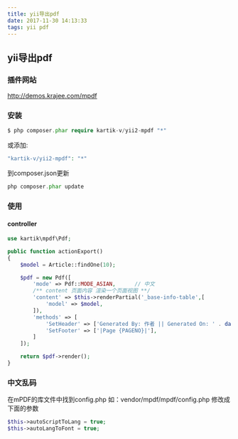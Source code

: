 ```yaml
---
title: yii导出pdf
date: 2017-11-30 14:13:33
tags: yii pdf 
---
```


## yii导出pdf

### 插件网站
http://demos.krajee.com/mpdf

### 安装 
``` php
$ php composer.phar require kartik-v/yii2-mpdf "*"
```
或添加:
``` php
"kartik-v/yii2-mpdf": "*"
```
到composer.json更新
``` php
php composer.phar update
```

### 使用
#### controller
``` php
use kartik\mpdf\Pdf;

public function actionExport()
{
    $model = Article::findOne(10);

    $pdf = new Pdf([
        'mode' => Pdf::MODE_ASIAN,      // 中文
        /** content 页面内容 渲染一个页面视图 **/
        'content' => $this->renderPartial('_base-info-table',[
            'model' => $model,
        ]),
        'methods' => [
            'SetHeader' => ['Generated By: 作者 || Generated On: ' . date("r")],
            'SetFooter' => ['|Page {PAGENO}|'],
        ]
    ]);

    return $pdf->render();
}
```

### 中文乱码
在mPDF的库文件中找到config.php
如：vendor/mpdf/mpdf/config.php
修改成下面的参数
``` php
$this->autoScriptToLang = true;
$this->autoLangToFont = true;
```
